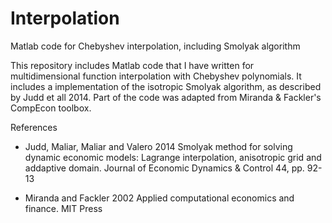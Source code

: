 Interpolation
=============

Matlab code for Chebyshev interpolation, including Smolyak algorithm

This repository includes Matlab code that I have written for multidimensional function interpolation with Chebyshev polynomials.
It includes a implementation of the isotropic Smolyak algorithm, as described by Judd et all 2014.  Part of the code was adapted from Miranda & Fackler's CompEcon toolbox.




References
* Judd, Maliar, Maliar and Valero 2014 Smolyak method for solving dynamic economic models: Lagrange interpolation, anisotropic grid and addaptive domain. Journal of Economic Dynamics & Control 44, pp. 92-13

* Miranda and Fackler 2002 Applied computational economics and finance. MIT Press